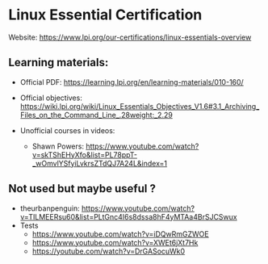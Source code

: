 # Linux Essential Certification

Website: <https://www.lpi.org/our-certifications/linux-essentials-overview>

## Learning materials:

- Official PDF: <https://learning.lpi.org/en/learning-materials/010-160/>
- Official objectives: <https://wiki.lpi.org/wiki/Linux_Essentials_Objectives_V1.6#3.1_Archiving_Files_on_the_Command_Line_.28weight:_2.29>

- Unofficial courses in videos:
  - Shawn Powers:  <https://www.youtube.com/watch?v=skTShEHyXfo&list=PL78ppT-_wOmvlYSfyiLvkrsZTdQJ7A24L&index=1>

## Not used but maybe useful ?

  - theurbanpenguin: <https://www.youtube.com/watch?v=TILMEERsu60&list=PLtGnc4I6s8dssa8hF4yMTAa4BrSJCSwux>
- Tests
  - <https://www.youtube.com/watch?v=iDQwRmGZWOE>
  - <https://www.youtube.com/watch?v=XWEt6jXt7Hk>
  - <https://youtube.com/watch?v=DrGASocuWk0>
  